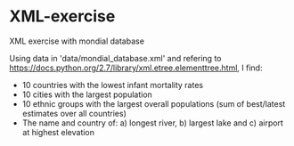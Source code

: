 # XML-exercise
XML exercise with mondial database

Using data in 'data/mondial_database.xml' and refering to https://docs.python.org/2.7/library/xml.etree.elementtree.html, I find:
* 10 countries with the lowest infant mortality rates
* 10 cities with the largest population
* 10 ethnic groups with the largest overall populations (sum of best/latest estimates over all countries)
* The name and country of: a) longest river, b) largest lake and c) airport at highest elevation
